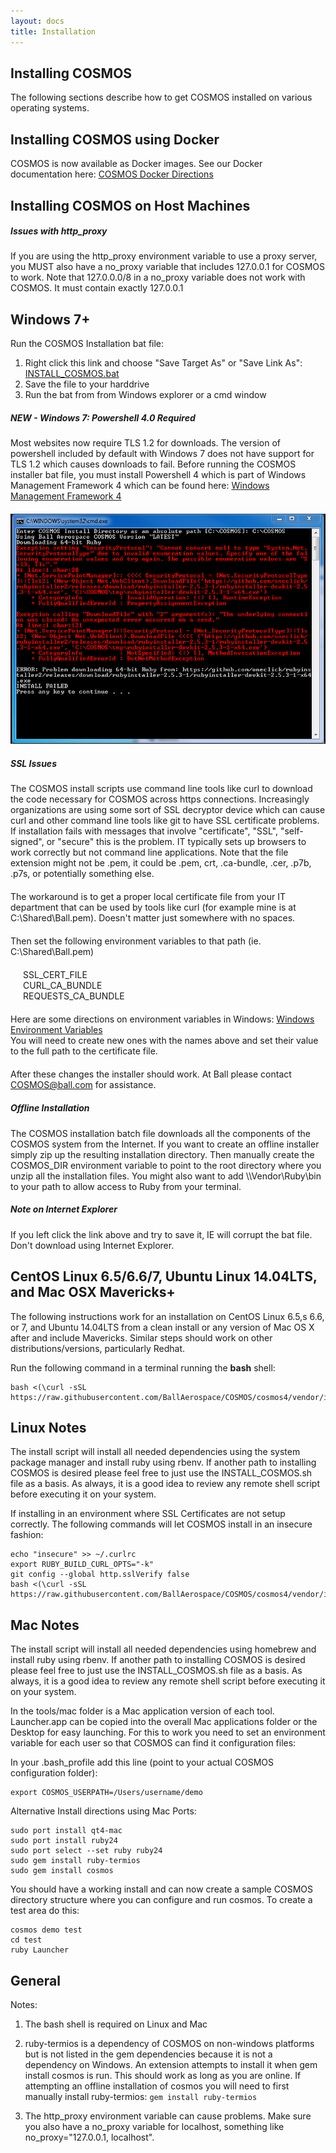 ```yaml
---
layout: docs
title: Installation
---
```


## Installing COSMOS

The following sections describe how to get COSMOS installed on various operating systems.

## Installing COSMOS using Docker

COSMOS is now available as Docker images. See our Docker documentation here:
[COSMOS Docker Directions](https://github.com/BallAerospace/cosmos-docker)

## Installing COSMOS on Host Machines

<div class="note warning">
  <h5>Issues with http_proxy</h5>
  <p style="margin-bottom:20px;">If you are using the http_proxy environment variable to use a proxy server, you MUST also have a no_proxy variable that includes 127.0.0.1 for COSMOS to work.  Note that 127.0.0.0/8 in a no_proxy variable does not work with COSMOS.  It must contain exactly 127.0.0.1</p>
</div>

## Windows 7+

Run the COSMOS Installation bat file:

1. Right click this link and choose "Save Target As" or "Save Link As": [INSTALL_COSMOS.bat](https://raw.githubusercontent.com/BallAerospace/COSMOS/cosmos4/vendor/installers/windows/INSTALL_COSMOS.bat)
2. Save the file to your harddrive
3. Run the bat from from Windows explorer or a cmd window

<div class="note warning">
  <h5>NEW - Windows 7: Powershell 4.0 Required</h5>
  <p style="margin-bottom:20px;">Most websites now require TLS 1.2 for downloads.  The version of powershell included by default with Windows 7 does not have support for TLS 1.2 which causes downloads to fail.  Before running the COSMOS installer bat file, you must install Powershell 4 which is part of Windows Management Framework 4 which can be found here:  <a href="https://www.microsoft.com/en-us/download/details.aspx?id=40855">Windows Management Framework 4</a></p>
  <p><img src="/img/windows7error.png" alt="Windows7Error"></p>
</div>

<div class="note warning">
  <h5>SSL Issues</h5>
  <p style="margin-bottom:20px;">The COSMOS install scripts use command line tools like curl to download the code necessary for COSMOS across https connections.  Increasingly organizations are using some sort of SSL decryptor device which can cause curl and other command line tools like git to have SSL certificate problems.  If installation fails with messages that involve "certificate", "SSL", "self-signed", or "secure" this is the problem.  IT typically sets up browsers to work correctly but not command line applications. Note that the file extension might not be .pem, it could be .pem, crt, .ca-bundle, .cer, .p7b, .p7s, or  potentially something else.</p>
  <p style="margin-bottom:20px;">The workaround is to get a proper local certificate file from your IT department that can be used by tools like curl (for example mine is at C:\Shared\Ball.pem).   Doesn't matter just somewhere with no spaces.</p>
  <p style="margin-bottom:20px;">Then set the following environment variables to that path (ie. C:\Shared\Ball.pem)</p>

<p style="margin-left:20px;margin-bottom:20px;">
SSL_CERT_FILE<br/>
CURL_CA_BUNDLE<br/>
REQUESTS_CA_BUNDLE<br/>
</p>

<p style="margin-bottom:20px;">
Here are some directions on environment variables in Windows:
<a href="https://www.computerhope.com/issues/ch000549.htm">Windows Environment Variables</a><br/>
You will need to create new ones with the names above and set their value to the full path to the certificate file.
</p>
<p style="margin-bottom:20px;">After these changes the installer should work. At Ball please contact <a href="mailto:COSMOS@ball.com">COSMOS@ball.com</a> for assistance.</p>
</div>

<div class="note info">
  <h5>Offline Installation</h5>
  <p>The COSMOS installation batch file downloads all the components of the COSMOS system from the Internet. If you want to create an offline installer simply zip up the resulting installation directory. Then manually create the COSMOS_DIR environment variable to point to the root directory where you unzip all the installation files. You might also want to add \<COSMOS\>\Vendor\Ruby\bin to your path to allow access to Ruby from your terminal.</p>
</div>

<div class="note warning">
  <h5>Note on Internet Explorer</h5>
  <p>If you left click the link above and try to save it, IE will corrupt the bat file. Don't download using Internet Explorer.</p>
</div>

## CentOS Linux 6.5/6.6/7, Ubuntu Linux 14.04LTS, and Mac OSX Mavericks+

The following instructions work for an installation on CentOS Linux 6.5,s 6.6, or 7, and Ubuntu 14.04LTS from a clean install or any version of Mac OS X after and include Mavericks. Similar steps should work on other distributions/versions, particularly Redhat.

Run the following command in a terminal running the **bash** shell:

```
bash <(\curl -sSL https://raw.githubusercontent.com/BallAerospace/COSMOS/cosmos4/vendor/installers/linux_mac/INSTALL_COSMOS.sh)
```

## Linux Notes

The install script will install all needed dependencies using the system package manager and install ruby using rbenv. If another path to installing COSMOS is desired please feel free to just use the INSTALL_COSMOS.sh file as a basis. As always, it is a good idea to review any remote shell script before executing it on your system.

If installing in an environment where SSL Certificates are not setup correctly. The following commands will let COSMOS install in an insecure fashion:

```
echo "insecure" >> ~/.curlrc
export RUBY_BUILD_CURL_OPTS="-k"
git config --global http.sslVerify false
bash <(\curl -sSL https://raw.githubusercontent.com/BallAerospace/COSMOS/cosmos4/vendor/installers/linux_mac/INSTALL_COSMOS.sh)
```

## Mac Notes

The install script will install all needed dependencies using homebrew and install ruby using rbenv. If another path to installing COSMOS is desired please feel free to just use the INSTALL_COSMOS.sh file as a basis. As always, it is a good idea to review any remote shell script before executing it on your system.

In the tools/mac folder is a Mac application version of each tool. Launcher.app can be copied into the overall Mac applications folder or the Desktop for easy launching. For this to work you need to set an environment variable for each user so that COSMOS can find it configuration files:

In your .bash_profile add this line (point to your actual COSMOS configuration folder):

```
export COSMOS_USERPATH=/Users/username/demo
```

Alternative Install directions using Mac Ports:

```
sudo port install qt4-mac
sudo port install ruby24
sudo port select --set ruby ruby24
sudo gem install ruby-termios
sudo gem install cosmos
```

You should have a working install and can now create
a sample COSMOS directory structure where you can
configure and run cosmos. To create a test area do
this:

```
cosmos demo test
cd test
ruby Launcher
```

## General

Notes:

1. The bash shell is required on Linux and Mac

1. ruby-termios is a dependency of COSMOS on non-windows platforms but is not listed in the gem dependencies because it is not a dependency on Windows. An extension attempts to install it when gem install cosmos is run. This should work as long as you are online. If attempting an offline installation of cosmos you will need to first manually install ruby-termios: `gem install ruby-termios`

1. The http_proxy environment variable can cause problems. Make sure you also have a no_proxy variable for localhost, something like no_proxy="127.0.0.1, localhost".
